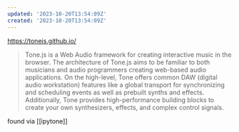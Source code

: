 ```yaml
---
updated: '2023-10-20T13:54:09Z'
created: '2023-10-20T13:54:09Z'
---
```

https://tonejs.github.io/

> Tone.js is a Web Audio framework for creating interactive music in the browser. The architecture of Tone.js aims to be familiar to both musicians and audio programmers creating web-based audio applications. On the high-level, Tone offers common DAW (digital audio workstation) features like a global transport for synchronizing and scheduling events as well as prebuilt synths and effects. Additionally, Tone provides high-performance building blocks to create your own synthesizers, effects, and complex control signals.

found via [[ipytone]]